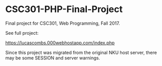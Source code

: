# CSC301-PHP-Final-Project
Final project for CSC301, Web Programming, Fall 2017.


See full project:

<a href="https://lucascombs.000webhostapp.com/index.php" target="_blank">https://lucascombs.000webhostapp.com/index.php</a>


Since this project was migrated from the original NKU host server, there may be some SESSION and server warnings.
